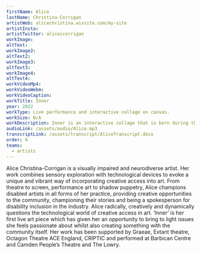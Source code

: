 ```yaml
---
firstName: Alice
lastName: Christina-Corrigan
artistWeb: alicechristina.wixsite.com/my-site
artistInsta:
artistTwitter: aliceccorrigan
workImage:
altText:
workImage2:
altText2:
workImage3:
altText3:
workImage4:
altText4:
workVideoMp4:
workVideoWebm:
workVideoCaption:
workTitle: Inner
year: 2022
workType: Live performance and interactive collage on canvas.
workSize: N/A
workDescription: Inner is an interactive collage that is born during the artist’s opening night live performance, and continues to grow through contributions of visitors throughout the exhibition run. The performance is underpinned by a dynamic sound score using paint, materials, and sensory exploration to evoke unique storytelling, and to push creative integrated access across artistic forms. It raises attention to the experience of being overlooked, underrepresented, and easily stereotyped, yet results in a beautiful collaborative collage, uniting us with the shared experience of humanity.
audioLink: /assets/audio/Alice.mp3
transcriptLink: /assets/transcript/AliceTranscript.docx
order: 6
teams:
  - artists
---
```


Alice Christina-Corrigan is a visually impaired and neurodiverse artist. Her work combines sensory exploration with technological devices to evoke a unique and vibrant way of incorporating creative access into art. From theatre to screen, performance art to shadow puppetry, Alice champions disabled artists in all forms of her practice, providing creative opportunities to the community, championing their stories and being a spokesperson for disability inclusion in the industry. Alice radically, creatively and dynamically questions the technological world of creative access in art. ‘Inner’ is her first live art piece which has given her an opportunity to bring to light issues she feels passionate about whilst also creating something with the community itself. Her work has been supported by Graeae, Extant theatre, Octagon Theatre ACE England, CRIPTIC and performed at Barbican Centre and Camden People’s Theatre and The Lowry.
